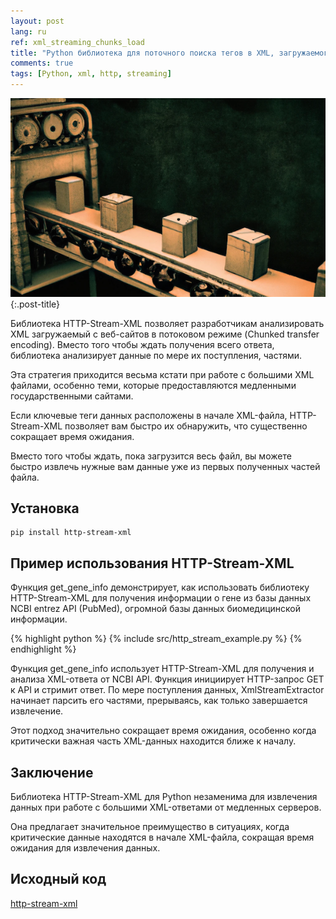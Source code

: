 ```yaml
---
layout: post
lang: ru
ref: xml_streaming_chunks_load
title: "Python библиотека для поточного поиска тегов в XML, загружаемого по частям с веб-сайта"
comments: true
tags: [Python, xml, http, streaming]
---
```


![](/images/steampunk-chunks-factory.png){:.post-title}

Библиотека HTTP-Stream-XML позволяет разработчикам анализировать XML загружаемый с веб-сайтов в потоковом режиме
(Chunked transfer encoding). 
Вместо того чтобы ждать получения всего ответа, библиотека анализирует данные по мере их поступления, частями.

Эта стратегия приходится весьма кстати при работе с большими XML файлами, особенно теми, которые предоставляются 
медленными государственными сайтами.

Если ключевые теги данных расположены в начале XML-файла, HTTP-Stream-XML позволяет вам быстро их обнаружить, 
что существенно сокращает время ожидания.

Вместо того чтобы ждать, пока загрузится весь файл, вы можете быстро извлечь нужные вам данные уже
из первых полученных частей файла.

## Установка

    pip install http-stream-xml

## Пример использования HTTP-Stream-XML
Функция get_gene_info демонстрирует, как использовать библиотеку HTTP-Stream-XML для получения информации 
о гене из базы данных NCBI entrez API (PubMed), огромной базы данных биомедицинской информации.

{% highlight python %}
{% include src/http_stream_example.py %}
{% endhighlight %}

Функция get_gene_info использует HTTP-Stream-XML для получения и анализа XML-ответа от NCBI API. 
Функция инициирует HTTP-запрос GET к API и стримит ответ. По мере поступления данных, XmlStreamExtractor начинает 
парсить его частями, прерываясь, как только завершается извлечение.

Этот подход значительно сокращает время ожидания, особенно когда критически важная часть XML-данных находится 
ближе к началу.

## Заключение
Библиотека HTTP-Stream-XML для Python незаменима для извлечения данных при работе с большими 
XML-ответами от медленных серверов.

Она предлагает значительное преимущество в ситуациях, когда критические данные находятся в начале XML-файла, 
сокращая время ожидания для извлечения данных.

## Исходный код

[http-stream-xml](https://github.com/andgineer/http-stream-xml)